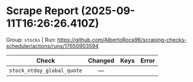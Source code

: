 # Scrape Report (2025-09-11T16:26:26.410Z)

Group: `stocks`  |  Run: https://github.com/AlbertoRoca96/scraping-checks-scheduler/actions/runs/17650903594

| Check | Changed | Keys | Error |
|---|:---:|:--|:--|
| `stock_ntdoy_global_quote` | — |  |  |
